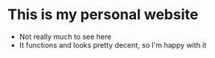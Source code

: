 # This is my personal website
- Not really much to see here
- It functions and looks pretty decent, so I'm happy with it
